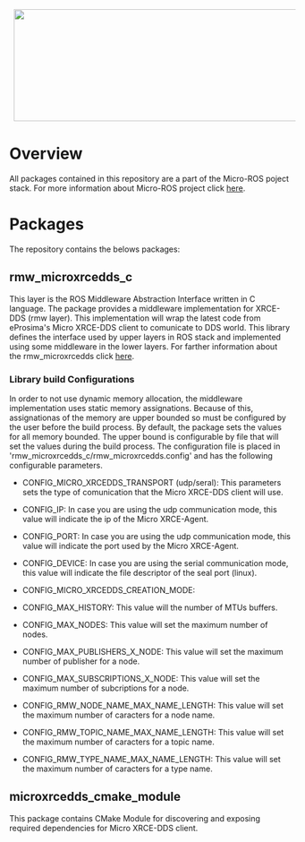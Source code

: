 <a href="http://www.eprosima.com"><img src="http://www.eprosima.com/images/logos/eprosima/logo.png" align="center" hspace="8" vspace="2" width="850" height="200" ></a>

# Overview

All packages contained in this repository are a part of the Micro-ROS poject stack. 
For more information about Micro-ROS project click [here]().


# Packages

The repository contains the belows packages:


## rmw_microxrcedds_c

This layer is the ROS Middleware Abstraction Interface written in C language.
The package provides a middleware implementation for XRCE-DDS (rmw layer).
This implementation will wrap the latest code from eProsima's Micro XRCE-DDS client to comunicate to DDS world.
This library defines the interface used by upper layers in ROS stack and implemented using some middleware in the lower layers.
For farther information about the rmw_microxrcedds click [here]().


### Library build Configurations

In order to not use dynamic memory allocation, the middleware implementation uses static memory assignations.
Because of this, assignationas of the memory are upper bounded so must be configured by the user before the build process.
By default, the package sets the values for all memory bounded.
The upper bound is configurable by file that will set the values during the build process.
The configuration file is placed in 'rmw_microxrcedds_c/rmw_microxrcedds.config' and has the following configurable parameters.


- CONFIG_MICRO_XRCEDDS_TRANSPORT (udp/seral): This parameters sets the type of comunication that the Micro XRCE-DDS client will use. 

- CONFIG_IP: In case you are using the udp communication mode, this value will indicate the ip of the Micro XRCE-Agent.

- CONFIG_PORT: In case you are using the udp communication mode, this value will indicate the port used by the Micro XRCE-Agent.
- CONFIG_DEVICE: In case you are using the serial communication mode, this value will indicate the file descriptor of the seal port (linux).

- CONFIG_MICRO_XRCEDDS_CREATION_MODE: 

- CONFIG_MAX_HISTORY: This value will the number of MTUs buffers.
- CONFIG_MAX_NODES: This value will set the maximum number of nodes.
- CONFIG_MAX_PUBLISHERS_X_NODE: This value will set the maximum number of publisher for a node.
- CONFIG_MAX_SUBSCRIPTIONS_X_NODE: This value will set the maximum number of subcriptions for a node.
- CONFIG_RMW_NODE_NAME_MAX_NAME_LENGTH: This value will set the maximum number of caracters for a node name.
- CONFIG_RMW_TOPIC_NAME_MAX_NAME_LENGTH: This value will set the maximum number of caracters for a topic name.
- CONFIG_RMW_TYPE_NAME_MAX_NAME_LENGTH: This value will set the maximum number of caracters for a type name.


## microxrcedds_cmake_module

This package contains CMake Module for discovering and exposing required dependencies for Micro XRCE-DDS client.
